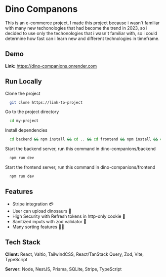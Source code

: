 # Dino Companons

This is an e-commerce project, I made this project because i wasn't familiar with many new techonologies that had become the trend in 2023, so i decided to use only the techonologies that i wasn't familiar with, so i could determine how fast can i learn new and different technologies in timeframe.

## Demo

**Link:**
https://dino-companions.onrender.com

## Run Locally

Clone the project

```bash
  git clone https://link-to-project
```

Go to the project directory

```bash
  cd my-project
```

Install dependencies

```bash
  cd backend && npm install && cd .. && cd frontend && npm install && cd ..
```

Start the backend server, run this command in dino-companions/backend

```bash
  npm run dev
```

Start the frontend server, run this command in dino-companions/frontend

```bash
  npm run dev
```

## Features

- Stripe integration 💳
- User can upload dinosaurs 🦖
- High Security with Refresh tokens in http-only cookie 🔏
- Sanitized inputs with zod validator 📝
- Many sorting features 🧙‍♂️

## Tech Stack

**Client:** React, Valtio, TailwindCSS, React/TanStack Query, Zod, Vite, TypeScript

**Server:** Node, NestJS, Prisma, SQLite, Stripe, TypeScript
